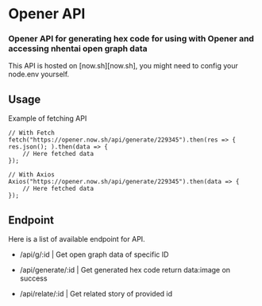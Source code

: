 # Opener API
### Opener API for generating hex code for using with Opener and accessing nhentai open graph data
This API is hosted on [now.sh][now.sh], you might need to config your node.env yourself.

## Usage
Example of fetching API

```
// With Fetch
fetch("https://opener.now.sh/api/generate/229345").then(res => { res.json(); ).then(data => {
    // Here fetched data
});
```

```
// With Axios
Axios("https://opener.now.sh/api/generate/229345").then(data => {
    // Here fetched data
});
```

## Endpoint
Here is a list of available endpoint for API.
- /api/g/:id | Get open graph data of specific ID

- /api/generate/:id | Get generated hex code return data:image on success

- /api/relate/:id | Get related story of provided id